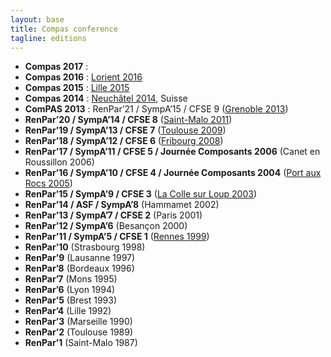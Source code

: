 ```yaml
---
layout: base
title: Compas conference
tagline: editions
---
```

* **Compas 2017** : 
* **Compas 2016** : [Lorient 2016](http://2016.compas-conference.fr)
* **Compas 2015** : [Lille 2015](http://compas15.lifl.fr)
* **Compas 2014** : [Neuchâtel 2014](http://compas2014.unine.ch), Suisse
* **ComPAS 2013** : RenPar’21 / SympA’15 / CFSE 9 ([Grenoble 2013](http://compas2013.inrialpes.fr))
* **RenPar’20 / SympA’14 / CFSE 8** ([Saint-Malo 2011](http://renpar.irisa.fr))
* **RenPar’19 / SympA’13 / CFSE 7** ([Toulouse 2009](http://www.irit.fr/Toulouse2009))
* **RenPar’18 / SympA’12 / CFSE 6** ([Fribourg 2008](http://gridgroup.hefr.ch/renpar))
* **RenPar’17 / SympA’11 / CFSE 5 / Journée Composants 2006** (Canet en Roussillon 2006)
* **RenPar’16 / SympA’10 / CFSE 4 / Journée Composants 2004** ([Port aux Rocs 2005](http://www.emn.fr/z-info/renpar2005))
* **RenPar’15 / SympA’9 / CFSE 3** ([La Colle sur Loup 2003](http://www-sop.inria.fr/oasis/renpar15))
* **RenPar’14 / ASF / SympA’8** (Hammamet 2002)
* **RenPar’13 / SympA’7 / CFSE 2** (Paris 2001)
* **RenPar’12 / SympA’6** (Besançon 2000)
* **RenPar’11 / SympA’5 / CFSE 1** ([Rennes 1999](http://www.irisa.fr/manifestations/1999/renpar11))
* **RenPar’10** (Strasbourg 1998)
* **RenPar’9** (Lausanne 1997)
* **RenPar’8** (Bordeaux 1996)
* **RenPar’7** (Mons 1995)
* **RenPar’6** (Lyon 1994)
* **RenPar’5** (Brest 1993)
* **RenPar’4** (Lille 1992)
* **RenPar’3** (Marseille 1990)
* **RenPar’2** (Toulouse 1989)
* **RenPar’1** (Saint-Malo 1987)